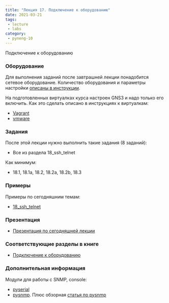 ```yaml
---
title: "Лекция 17. Подключение к оборудованию"
date: 2021-03-21
tags:
 - lecture
 - labs
category:
 - pyneng-10
---
```


Подключение к оборудованию

### Оборудование

Для выполнения заданий после завтрашней лекции понадобится сетевое оборудование. Количество оборудования и параметры настройки [описаны в инструкции](https://pyneng.github.io/docs/network_devices/).

На подготовленных виртуалках курса настроен GNS3 и надо только его включить. Как это сделать описано в инструкциях к виртуалкам:

* [Vagrant](https://docs.google.com/document/d/1tIb8prINPM7uhyFxIhSSIF1-jckN_OWkKaO8zHQus9g/edit?usp=sharing)
* [vmware](https://drive.google.com/open?id=1r7Si9xTphdWp79sKxDhVk2zjWGggfy5Z6h8cKCLP5Cs)

### Задания

После этой лекции нужно выполнить такие задания (8 заданий):

* Все из раздела 18_ssh_telnet

Как минимум:

* 18.1, 18.1a, 18.2, 18.2a, 18.2b, 18.3


### Примеры

Примеры по сегодняшним темам:

* [18_ssh_telnet](https://github.com/pyneng/pyneng-online-10-jan-apr-2021/tree/main/examples/18_ssh_telnet)

### Презентация

* [Презентация по сегодняшней лекции](https://github.com/pyneng/all-pyneng-slides/blob/main/pyneng/18_ssh_telnet.md)

### Соответствующие разделы в книге

* [Подключение к оборудованию](https://pyneng.readthedocs.io/ru/latest/book/18_ssh_telnet/index.html)

### Дополнительная информация

Модули для работы с SNMP, console:

* [pyserial](https://pythonhosted.org/pyserial/)
* [pysnmp](http://pysnmp.sourceforge.net/). Плюс обзорная [статья по pysnmp](https://pynet.twb-tech.com/blog/snmp/python-snmp-intro.html)


